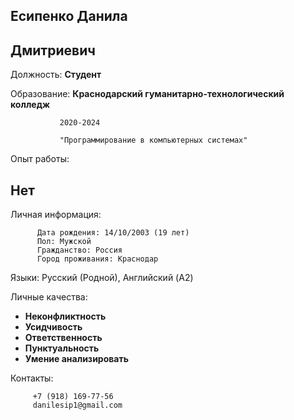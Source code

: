 ## Есипенко Данила
## Дмитриевич
Должность: **Студент**

Образование: **Краснодарский гуманитарно-технологический колледж**

               2020-2024

               "Программирование в компьютерных системах"

Опыт работы: 
## Нет

Личная информация:

          Дата рождения: 14/10/2003 (19 лет)
          Пол: Мужской
          Гражданство: Россия
          Город проживания: Краснодар

Языки: Русский (Родной), Английский (A2)

Личные качества:

* **Неконфликтность**
* **Усидчивость**
* **Ответственность**
* **Пунктуальность**
* **Умение анализировать**

Контакты:

         +7 (918) 169-77-56
         danilesip1@gmail.com
